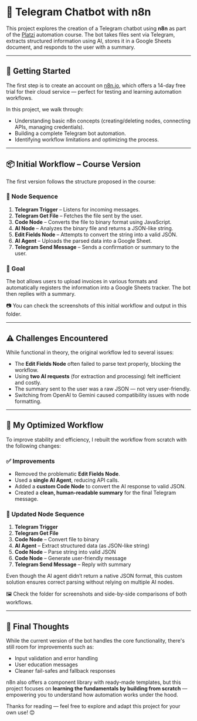 # 🤖 Telegram Chatbot with n8n

This project explores the creation of a Telegram chatbot using **n8n** as part of the [Platzi](https://platzi.com/) automation course. The bot takes files sent via Telegram, extracts structured information using AI, stores it in a Google Sheets document, and responds to the user with a summary.

---

## 🚀 Getting Started

The first step is to create an account on [n8n.io](https://n8n.io), which offers a 14-day free trial for their cloud service — perfect for testing and learning automation workflows.

In this project, we walk through:

- Understanding basic n8n concepts (creating/deleting nodes, connecting APIs, managing credentials).
- Building a complete Telegram bot automation.
- Identifying workflow limitations and optimizing the process.

---

## 📦 Initial Workflow – Course Version

The first version follows the structure proposed in the course:

### 🔧 Node Sequence

1. **Telegram Trigger** – Listens for incoming messages.
2. **Telegram Get File** – Fetches the file sent by the user.
3. **Code Node** – Converts the file to binary format using JavaScript.
4. **AI Node** – Analyzes the binary file and returns a JSON-like string.
5. **Edit Fields Node** – Attempts to convert the string into a valid JSON.
6. **AI Agent** – Uploads the parsed data into a Google Sheet.
7. **Telegram Send Message** – Sends a confirmation or summary to the user.

### 🧾 Goal

The bot allows users to upload invoices in various formats and automatically registers the information into a Google Sheets tracker. The bot then replies with a summary.

📷 You can check the screenshots of this initial workflow and output in this folder.

---

## ⚠️ Challenges Encountered

While functional in theory, the original workflow led to several issues:

- The **Edit Fields Node** often failed to parse text properly, blocking the workflow.
- Using **two AI requests** (for extraction and processing) felt inefficient and costly.
- The summary sent to the user was a raw JSON — not very user-friendly.
- Switching from OpenAI to Gemini caused compatibility issues with node formatting.

---

## 🔁 My Optimized Workflow

To improve stability and efficiency, I rebuilt the workflow from scratch with the following changes:

### ✅ Improvements

- Removed the problematic **Edit Fields Node**.
- Used a **single AI Agent**, reducing API calls.
- Added a **custom Code Node** to convert the AI response to valid JSON.
- Created a **clean, human-readable summary** for the final Telegram message.

### 🔧 Updated Node Sequence

1. **Telegram Trigger**
2. **Telegram Get File**
3. **Code Node** – Convert file to binary
4. **AI Agent** – Extract structured data (as JSON-like string)
5. **Code Node** – Parse string into valid JSON
6. **Code Node** – Generate user-friendly message
7. **Telegram Send Message** – Reply with summary

Even though the AI agent didn’t return a native JSON format, this custom solution ensures correct parsing without relying on multiple AI nodes.

🖼️ Check the folder for screenshots and side-by-side comparisons of both workflows.

---

## 💭 Final Thoughts

While the current version of the bot handles the core functionality, there's still room for improvements such as:

- Input validation and error handling
- User education messages
- Cleaner fail-safes and fallback responses

n8n also offers a component library with ready-made templates, but this project focuses on **learning the fundamentals by building from scratch** — empowering you to understand how automation works under the hood.

Thanks for reading — feel free to explore and adapt this project for your own use! 😊

